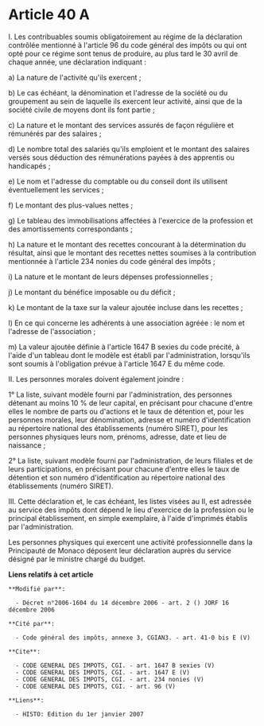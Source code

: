 # Article 40 A

I. Les contribuables soumis obligatoirement au régime de la déclaration contrôlée mentionné à l'article 96 du code général
des impôts ou qui ont opté pour ce régime sont tenus de produire, au plus tard le 30 avril de chaque année, une déclaration
indiquant : 

a) La nature de l'activité qu'ils exercent ; 

b) Le cas échéant, la dénomination et l'adresse de la société ou du groupement au sein de laquelle ils exercent leur
activité, ainsi que de la société civile de moyens dont ils font partie ; 

c) La nature et le montant des services assurés de façon régulière et rémunérés par des salaires ; 

d) Le nombre total des salariés qu'ils emploient et le montant des salaires versés sous déduction des rémunérations payées à
des apprentis ou handicapés ; 

e) Le nom et l'adresse du comptable ou du conseil dont ils utilisent éventuellement les services ; 

f) Le montant des plus-values nettes ; 

g) Le tableau des immobilisations affectées à l'exercice de la profession et des amortissements correspondants ; 

h) La nature et le montant des recettes concourant à la détermination du résultat, ainsi que le montant des recettes nettes
soumises à la contribution mentionnée à l'article 234 nonies du code général des impôts ; 

i) La nature et le montant de leurs dépenses professionnelles ; 

j) Le montant du bénéfice imposable ou du déficit ; 

k) Le montant de la taxe sur la valeur ajoutée incluse dans les recettes ; 

l) En ce qui concerne les adhérents à une association agréée : le nom et l'adresse de l'association ; 

m) La valeur ajoutée définie à l'article 1647 B sexies du code précité, à l'aide d'un tableau dont le modèle est établi par
l'administration, lorsqu'ils sont soumis à l'obligation prévue à l'article 1647 E du même code. 

II. Les personnes morales doivent également joindre : 

1° La liste, suivant modèle fourni par l'administration, des personnes détenant au moins 10 % de leur capital, en précisant
pour chacune d'entre elles le nombre de parts ou d'actions et le taux de détention et, pour les personnes morales, leur
dénomination, adresse et numéro d'identification au répertoire national des établissements (numéro SIRET), pour les personnes
physiques leurs nom, prénoms, adresse, date et lieu de naissance ; 

2° La liste, suivant modèle fourni par l'administration, de leurs filiales et de leurs participations, en précisant pour
chacune d'entre elles le taux de détention et son numéro d'identification au répertoire national des établissements (numéro
SIRET). 

III. Cette déclaration et, le cas échéant, les listes visées au II, est adressée au service des impôts dont dépend le lieu
d'exercice de la profession ou le principal établissement, en simple exemplaire, à l'aide d'imprimés établis par
l'administration. 

Les personnes physiques qui exercent une activité professionnelle dans la Principauté de Monaco déposent leur déclaration
auprès du service désigné par le ministre chargé du budget.

**Liens relatifs à cet article**

	**Modifié par**:

	  - Décret n°2006-1604 du 14 décembre 2006 - art. 2 () JORF 16 décembre 2006

	**Cité par**:

	  - Code général des impôts, annexe 3, CGIAN3. - art. 41-0 bis E (V)

	**Cite**:

	  - CODE GENERAL DES IMPOTS, CGI. - art. 1647 B sexies (V)
	  - CODE GENERAL DES IMPOTS, CGI. - art. 1647 E (V)
	  - CODE GENERAL DES IMPOTS, CGI. - art. 234 nonies (V)
	  - CODE GENERAL DES IMPOTS, CGI. - art. 96 (V)

	**Liens**:

	  - HISTO: Edition du 1er janvier 2007
